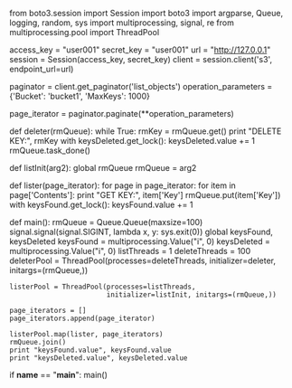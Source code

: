 from boto3.session import Session
import boto3
import argparse, Queue, logging, random, sys
import multiprocessing, signal, re
from multiprocessing.pool import ThreadPool


access_key = "user001"
secret_key = "user001"
url = "http://127.0.0.1"
session = Session(access_key, secret_key)
client = session.client('s3', endpoint_url=url)


paginator = client.get_paginator('list_objects')
operation_parameters = {'Bucket': 'bucket1',
                        'MaxKeys': 1000}

page_iterator = paginator.paginate(**operation_parameters)

def deleter(rmQueue):
    while True:
        rmKey = rmQueue.get()
        print "DELETE KEY:", rmKey
        with keysDeleted.get_lock():
            keysDeleted.value += 1
        rmQueue.task_done()

def listInit(arg2):
    global rmQueue
    rmQueue = arg2

def lister(page_iterator):
    for page in page_iterator:
        for item in page['Contents']:
            print "GET KEY:", item['Key']
            rmQueue.put(item['Key'])
            with keysFound.get_lock():
                keysFound.value += 1

def main():
    rmQueue = Queue.Queue(maxsize=100)
    signal.signal(signal.SIGINT, lambda x, y: sys.exit(0))
    global keysFound, keysDeleted
    keysFound = multiprocessing.Value("i", 0)
    keysDeleted = multiprocessing.Value("i", 0)
    listThreads = 1
    deleteThreads = 100
    deleterPool = ThreadPool(processes=deleteThreads,
                             initializer=deleter, initargs=(rmQueue,))

    listerPool = ThreadPool(processes=listThreads,
                            initializer=listInit, initargs=(rmQueue,))

    page_iterators = []
    page_iterators.append(page_iterator)

    listerPool.map(lister, page_iterators)
    rmQueue.join()
    print "keysFound.value", keysFound.value
    print "keysDeleted.value", keysDeleted.value

if __name__ == "__main__":
    main()





